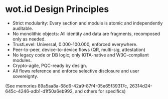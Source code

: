 # wot.id Design Principles

- Strict modularity: Every section and module is atomic and independently auditable.
- No monolithic objects: All identity and data are fragments, recomposed only as needed.
- TrustLevel: Universal, 0.000-100.000, enforced everywhere.
- Peer-to-peer, device-to-device flows (QR, multi-sig, attestation)
- No legacy code or DB logic; only IOTA-native and W3C-compliant modules.
- Crypto-agile, PQC-ready by design.
- All flows reference and enforce selective disclosure and user sovereignty.

(See memories 89a5aa8a-68d6-42a9-87f4-05e65f39317c, 26314d24-645c-4246-adb1-d1f50a6eb992, and others for specifics)
